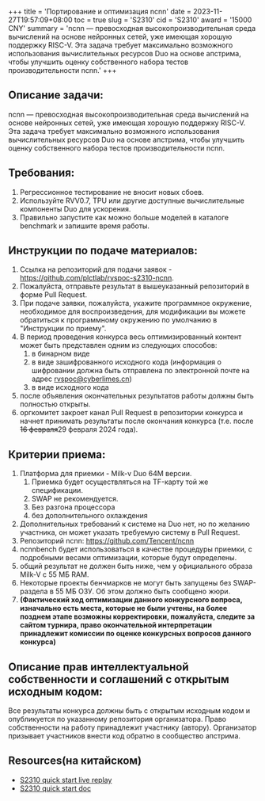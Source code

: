 +++
title = 'Портирование и оптимизация ncnn'
date = 2023-11-27T19:57:09+08:00
toc = true
slug = 'S2310'
cid = 'S2310'
award = '15000 CNY'
summary = 'ncnn — превосходная высокопроизводительная среда вычислений на основе нейронных сетей, уже имеющая хорошую поддержку RISC-V. Эта задача требует максимально возможного использования вычислительных ресурсов Duo на основе апстрима, чтобы улучшить оценку собственного набора тестов производительности ncnn.'
+++

## Описание задачи:

ncnn — превосходная высокопроизводительная среда вычислений на основе нейронных сетей, уже имеющая хорошую поддержку RISC-V. Эта задача требует максимально возможного использования вычислительных ресурсов Duo на основе апстрима, чтобы улучшить оценку собственного набора тестов производительности ncnn.

## Требования:

1. Регрессионное тестирование не вносит новых сбоев.
2. Используйте RVV0.7, TPU или другие доступные вычислительные компоненты Duo для ускорения.
3. Правильно запустите как можно больше моделей в каталоге benchmark и запишите время работы.

## Инструкции по подаче материалов:

1. Ссылка на репозиторий для подачи заявок - https://github.com/plctlab/rvspoc-s2310-ncnn.
2. Пожалуйста, отправьте результат в вышеуказанный репозиторий в форме Pull Request.
3. При подаче заявки, пожалуйста, укажите программное окружение, необходимое для воспроизведения, для модификации вы можете обратиться к программному окружению по умолчанию в "Инструкции по приему".
4. В период проведения конкурса весь оптимизированный контент может быть представлен одним из следующих способов:
    1. в бинарном виде
    2. в виде зашифрованного исходного кода (информация о шифровании должна быть отправлена по электронной почте на адрес rvspoc@cyberlimes.cn)
    3. в виде исходного кода
5. после объявления окончательных результатов работы должны быть полностью открыты.
6. оргкомитет закроет канал Pull Request в репозитории конкурса и начнет принимать результаты после окончания конкурса (т.е. после ~~16 февраля~~29 февраля 2024 года).

## Критерии приема:

1. Платформа для приемки - Milk-v Duo 64M версии.
    1. Приемка будет осуществляться на TF-карту той же спецификации.
    2. SWAP не рекомендуется.
    3. Без разгона процессора
    4. без дополнительного охлаждения 
2. Дополнительных требований к системе на Duo нет, но по желанию участника, он может указать требуемую систему в Pull Request.
3. Репозиторий ncnn: https://github.com/Tencent/ncnn
4. ncnnbench будет использоваться в качестве процедуры приемки, с подробными весами оптимизации, которые будут определены.
5. общий результат не должен быть ниже, чем у официального образа Milk-V с 55 МБ RAM.
6. Некоторые проекты бенчмарков не могут быть запущены без SWAP-раздела в 55 МБ ОЗУ. Об этом должно быть сообщено жюри.
7. **(Фактический ход оптимизации данного конкурсного вопроса, изначально есть места, которые не были учтены, на более позднем этапе возможны корректировки, пожалуйста, следите за сайтом турнира, право окончательной интерпретации принадлежит комиссии по оценке конкурсных вопросов данного конкурса)**

## Описание прав интеллектуальной собственности и соглашений с открытым исходным кодом:

Все результаты конкурса должны быть с открытым исходным кодом и опубликуется по указанному репозитория организатора. Право собственности на работу принадлежит участнику (автору). Организатор призывает участников внести код обратно в сообщество апстрима.

## Resources(на китайском)

- [S2310 quick start live replay](https://www.bilibili.com/video/BV1Ce411b7PT/)
- [S2310 quick start doc](https://github.com/plctlab/rvspoc/blob/main/archives/2023/Docs/S2310/S2310.md)

